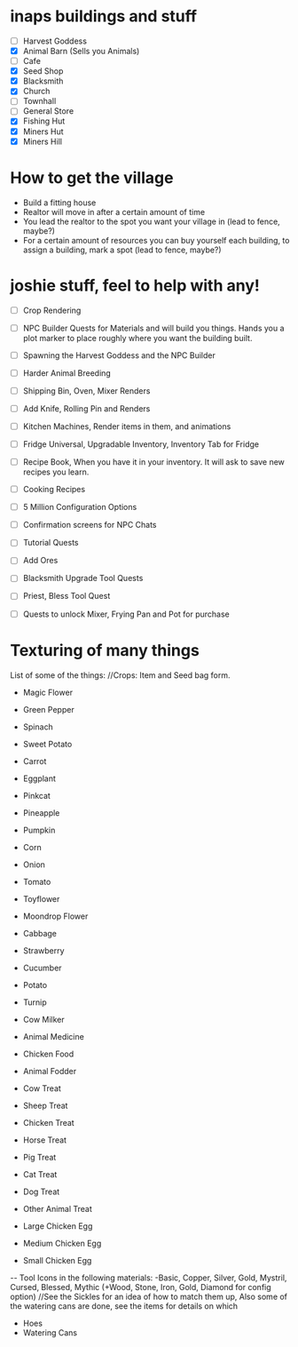 # inaps buildings and stuff
- [ ] Harvest Goddess
- [x] Animal Barn (Sells you Animals)
- [ ] Cafe 
- [x] Seed Shop
- [x] Blacksmith
- [x] Church
- [ ] Townhall
- [ ] General Store
- [x] Fishing Hut 
- [x] Miners Hut 
- [x] Miners Hill

# How to get the village
* Build a fitting house
* Realtor will move in after a certain amount of time
* You lead the realtor to the spot you want your village in (lead to fence, maybe?)
* For a certain amount of resources you can buy yourself each building, to assign a building, mark a spot (lead to fence, maybe?)


# joshie stuff, feel to help with any!
- [ ] Crop Rendering
- [ ] NPC Builder Quests for Materials and will build you things. Hands you a plot marker to place roughly where you want the building built.
- [ ] Spawning the Harvest Goddess and the NPC Builder
- [ ] Harder Animal Breeding
- [ ] Shipping Bin, Oven, Mixer Renders
- [ ] Add Knife, Rolling Pin and Renders
- [ ] Kitchen Machines, Render items in them, and animations
- [ ] Fridge Universal, Upgradable Inventory, Inventory Tab for Fridge
- [ ] Recipe Book, When you have it in your inventory. It will ask to save new recipes you learn.
- [ ] Cooking Recipes
- [ ] 5 Million Configuration Options
- [ ] Confirmation screens for NPC Chats
- [ ] Tutorial Quests
- [ ] Add Ores
- [ ] Blacksmith Upgrade Tool Quests
- [ ] Priest, Bless Tool Quest
- [ ] Quests to unlock Mixer, Frying Pan and Pot for purchase


# Texturing of many things
List of some of the things:
//Crops: Item and Seed bag form.
* Magic Flower
* Green Pepper
* Spinach
* Sweet Potato
* Carrot
* Eggplant
* Pinkcat
* Pineapple
* Pumpkin
*  Corn
* Onion
* Tomato
* Toyflower
* Moondrop Flower
* Cabbage
* Strawberry
* Cucumber
* Potato
* Turnip

* Cow Milker
* Animal Medicine
* Chicken Food
* Animal Fodder

* Cow Treat
* Sheep Treat
* Chicken Treat
* Horse Treat
* Pig Treat
* Cat Treat
* Dog Treat
* Other Animal Treat

* Large Chicken Egg
* Medium Chicken Egg
* Small Chicken Egg

-- Tool Icons in the following materials:
-Basic, Copper, Silver, Gold, Mystril, Cursed, Blessed, Mythic (+Wood, Stone, Iron, Gold, Diamond for config option)
//See the Sickles for an idea of how to match them up, Also some of the watering cans are done, see the items for details on which
* Hoes
* Watering Cans
